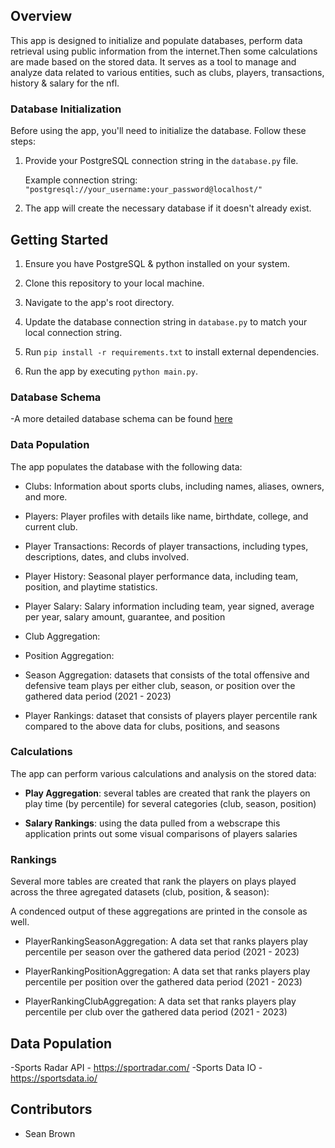 ## Overview

This app is designed to initialize and populate databases, perform data retrieval using public information from the internet.Then some calculations are made based on the stored data. It serves as a tool to manage and analyze data related to various entities, such as clubs, players, transactions, history & salary for the nfl.

### Database Initialization

Before using the app, you'll need to initialize the database. Follow these steps:

1. Provide your PostgreSQL connection string in the `database.py` file.

   Example connection string: `"postgresql://your_username:your_password@localhost/"`

2. The app will create the necessary database if it doesn't already exist.


## Getting Started

1. Ensure you have PostgreSQL & python installed on your system.

2. Clone this repository to your local machine.

3. Navigate to the app's root directory.

4. Update the database connection string in `database.py` to match your local connection string.

5. Run `pip install -r requirements.txt` to install external dependencies.

6. Run the app by executing `python main.py`.


### Database Schema
-A more detailed database schema can be found [here](https://github.com/seanbb88/falcons/blob/main/database_schema_doc.md)

### Data Population

The app populates the database with the following data:

- Clubs: Information about sports clubs, including names, aliases, owners, and more.

- Players: Player profiles with details like name, birthdate, college, and current club.

- Player Transactions: Records of player transactions, including types, descriptions, dates, and clubs involved.

- Player History: Seasonal player performance data, including team, position, and playtime statistics.

- Player Salary: Salary information including team, year signed, average per year, salary amount, guarantee, and position

- Club Aggregation: 
- Position Aggregation:
- Season Aggregation:
datasets that consists of the total offensive and defensive team plays per either club, season, or position over the gathered data period (2021 - 2023)

- Player Rankings:
dataset that consists of players player percentile rank compared to the above data for clubs, positions, and seasons


### Calculations

The app can perform various calculations and analysis on the stored data:

- **Play Aggregation**: several tables are created that rank the players on play time (by percentile) for several categories (club, season, position)

- **Salary Rankings**: using the data pulled from a webscrape this application prints out some visual comparisons of players salaries 

### Rankings

Several more tables are created that rank the players on plays played across the three agregated datasets (club, position, & season):

A condenced output of these aggregations are printed in the console as well.

- PlayerRankingSeasonAggregation: A data set that ranks players play percentile per season over the gathered data period (2021 - 2023)

- PlayerRankingPositionAggregation: A data set that ranks players play percentile per position over the gathered data period (2021 - 2023)

- PlayerRankingClubAggregation: A data set that ranks players play percentile per club over the gathered data period (2021 - 2023)

## Data Population
-Sports Radar API - https://sportradar.com/
-Sports Data IO - https://sportsdata.io/


## Contributors

- Sean Brown
